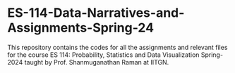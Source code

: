 # ES-114-Data-Narratives-and-Assignments-Spring-24
This repository contains the codes for all the assignments and relevant files for the course ES 114: Probability, Statistics and Data Visualization Spring-2024 taught by Prof. Shanmuganathan Raman at IITGN.

